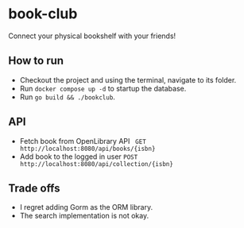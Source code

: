 # book-club
Connect your physical bookshelf with your friends!


## How to run
- Checkout the project and using the terminal, navigate to its folder.
- Run `docker compose up -d` to startup the database.
- Run `go build && ./bookclub`.

## API

* Fetch book from OpenLibrary API ` GET http://localhost:8080/api/books/{isbn}`
* Add book to the logged in user `POST http://localhost:8080/api/collection/{isbn}`



## Trade offs
- I regret adding Gorm as the ORM library.
- The search implementation is not okay.

